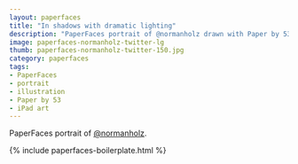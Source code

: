 ```yaml
---
layout: paperfaces
title: "In shadows with dramatic lighting"
description: "PaperFaces portrait of @normanholz drawn with Paper by 53 on an iPad."
image: paperfaces-normanholz-twitter-lg
thumb: paperfaces-normanholz-twitter-150.jpg
category: paperfaces
tags: 
- PaperFaces
- portrait
- illustration
- Paper by 53
- iPad art
---
```


PaperFaces portrait of [@normanholz](http://twitter.com/normanholz).

{% include paperfaces-boilerplate.html %}